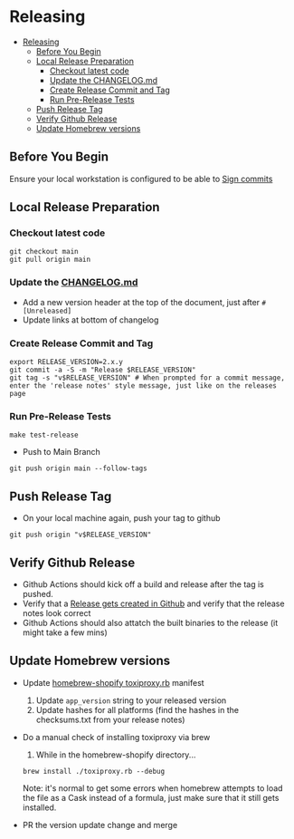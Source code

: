 # Releasing

- [Releasing](#releasing)
  - [Before You Begin](#before-you-begin)
  - [Local Release Preparation](#local-release-preparation)
    - [Checkout latest code](#checkout-latest-code)
    - [Update the CHANGELOG.md](#update-the-changelogmd)
    - [Create Release Commit and Tag](#create-release-commit-and-tag)
    - [Run Pre-Release Tests](#run-pre-release-tests)
  - [Push Release Tag](#push-release-tag)
  - [Verify Github Release](#verify-github-release)
  - [Update Homebrew versions](#update-homebrew-versions)

## Before You Begin

Ensure your local workstation is configured to be able to [Sign commits](https://docs.github.com/en/authentication/managing-commit-signature-verification/signing-commits)

## Local Release Preparation

### Checkout latest code

```shell
git checkout main
git pull origin main
```

### Update the [CHANGELOG.md](CHANGELOG.md)

- Add a new version header at the top of the document, just after `# [Unreleased]`
- Update links at bottom of changelog

### Create Release Commit and Tag

```shell
export RELEASE_VERSION=2.x.y
git commit -a -S -m "Release $RELEASE_VERSION"
git tag -s "v$RELEASE_VERSION" # When prompted for a commit message, enter the 'release notes' style message, just like on the releases page
```

### Run Pre-Release Tests

```shell
make test-release
```

- Push to Main Branch
```shell
git push origin main --follow-tags
```

## Push Release Tag

- On your local machine again, push your tag to github

```shell
git push origin "v$RELEASE_VERSION"
```

## Verify Github Release

- Github Actions should kick off a build and release after the tag is pushed.
- Verify that a [Release gets created in Github](https://github.com/Shopify/toxiproxy/releases) and verify that the release notes look correct
- Github Actions should also attatch the built binaries to the release (it might take a few mins)

## Update Homebrew versions

- Update [homebrew-shopify toxiproxy.rb](https://github.com/Shopify/homebrew-shopify/blob/master/toxiproxy.rb#L9) manifest
  1. Update `app_version` string to your released version
  2. Update hashes for all platforms (find the hashes in the checksums.txt from your release notes)

- Do a manual check of installing toxiproxy via brew
  1. While in the homebrew-shopify directory...
  ```shell
  brew install ./toxiproxy.rb --debug
  ```
  Note: it's normal to get some errors when homebrew attempts to load the file as a Cask instead of a formula, just make sure that it still gets installed.
- PR the version update change and merge

